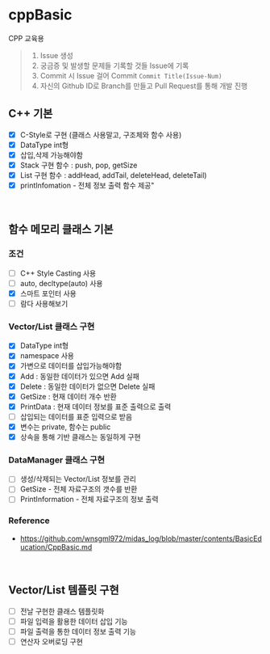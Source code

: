 # cppBasic
CPP 교육용

> 1. Issue 생성
> 2. 궁금증 및 발생할 문제들 기록할 것들 Issue에 기록
> 3. Commit 시 Issue 걸어 Commit `Commit Title(Issue-Num)`
> 4. 자신의 Github ID로 Branch를 만들고 Pull Request를 통해 개발 진행


## C++ 기본
- [x] C-Style로 구현 (클래스 사용말고, 구조체와 함수 사용)  
- [x] DataType int형  
- [x] 삽입,삭제 가능해야함  
- [x] Stack 구현 함수 : push, pop, getSize  
- [x] List 구현 함수 : addHead, addTail, deleteHead, deleteTail)  
- [x] printInfomation - 전체 정보 출력 함수 제공"  
  
<br/>

## 함수 메모리 클래스 기본
### 조건
- [ ] C++ Style Casting 사용  
- [ ] auto, decltype(auto) 사용  
- [x] 스마트 포인터 사용  
- [ ] 람다 사용해보기
### Vector/List 클래스 구현
- [x] DataType int형  
- [x] namespace 사용  
- [x] 가변으로 데이터를 삽입가능해야함  
- [x] Add : 동일한 데이터가 있으면 Add 실패  
- [x] Delete : 동일한 데이터가 없으면 Delete 실패  
- [x] GetSize : 현재 데이터 개수 반환  
- [x] PrintData : 현재 데이터 정보를 표준 출력으로 출력  
- [ ] 삽입되는 데이터를 표준 입력으로 받음  
- [x] 변수는 private, 함수는 public  
- [x] 상속을 통해 기반 클래스는 동일하게 구현  
### DataManager 클래스 구현
- [ ] 생성/삭제되는 Vector/List 정보를 관리
- [ ] GetSize - 전체 자료구조의 갯수를 반환
- [ ] PrintInformation - 전체 자료구조의 정보 출력

### Reference
* <https://github.com/wnsgml972/midas_log/blob/master/contents/BasicEducation/CppBasic.md>


<br/>

## Vector/List 템플릿 구현
- [ ] 전날 구현한 클래스 템플릿화  
- [ ] 파일 입력을 활용한 데이터 삽입 기능  
- [ ] 파일 출력을 통한 데이터 정보 출력 기능  
- [ ] 연산자 오버로딩 구현  
